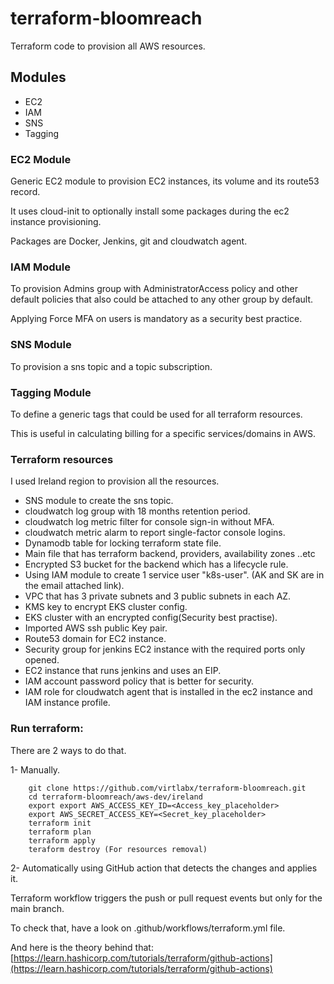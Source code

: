# terraform-bloomreach
Terraform code to provision all AWS resources.

## Modules
- EC2
- IAM
- SNS
- Tagging

### EC2 Module
Generic EC2 module to provision EC2 instances, its volume and its route53 record.

It uses cloud-init to optionally install some packages during the ec2 instance provisioning.

Packages are Docker, Jenkins, git and cloudwatch agent.

### IAM Module
To provision Admins group with AdministratorAccess policy and other default policies that also could be attached to any other group by default.

Applying Force MFA on users is mandatory as a security best practice. 

### SNS Module
To provision a sns topic and a topic subscription.

### Tagging Module
To define a generic tags that could be used for all terraform resources.

This is useful in calculating billing for a specific services/domains in AWS.

### Terraform resources

I used Ireland region to provision all the resources.

- SNS module to create the sns topic.
- cloudwatch log group with 18 months retention period. 
- cloudwatch log metric filter for console sign-in without MFA.
- cloudwatch metric alarm to report single-factor console logins.
- Dynamodb table for locking terraform state file.
- Main file that has terraform backend, providers, availability zones ..etc
- Encrypted S3 bucket for the backend which has a lifecycle rule.
- Using IAM module to create 1 service user "k8s-user". (AK and SK are in the email attached link).
- VPC that has 3 private subnets and 3 public subnets in each AZ.
- KMS key to encrypt EKS cluster config.
- EKS cluster with an encrypted config(Security best practise).
- Imported AWS ssh public Key pair.
- Route53 domain for EC2 instance.
- Security group for jenkins EC2 instance with the required ports only opened.
- EC2 instance that runs jenkins and uses an EIP.
- IAM account password policy that is better for security.
- IAM role for cloudwatch agent that is installed in the ec2 instance and IAM instance profile.

### Run terraform:
There are 2 ways to do that.

1- Manually.

```
    git clone https://github.com/virtlabx/terraform-bloomreach.git
    cd terraform-bloomreach/aws-dev/ireland
    export export AWS_ACCESS_KEY_ID=<Access_key_placeholder>
    export AWS_SECRET_ACCESS_KEY=<Secret_key_placeholder>
    terraform init
    terraform plan
    terraform apply
    teraform destroy (For resources removal)
```

2- Automatically using GitHub action that detects the changes and applies it.

Terraform workflow triggers the push or pull request events but only for the main branch.

To check that, have a look on .github/workflows/terraform.yml file.

And here is the theory behind that: 
[https://learn.hashicorp.com/tutorials/terraform/github-actions](https://learn.hashicorp.com/tutorials/terraform/github-actions)